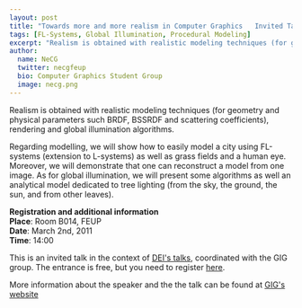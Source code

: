 ```yaml
---
layout: post
title: "Towards more and more realism in Computer Graphics   Invited Talk @ DEI by Kadi Bouatouch   FEUP, March 2nd, 14h"
tags: [FL-Systems, Global Illumination, Procedural Modeling]
excerpt: "Realism is obtained with realistic modeling techniques (for geometry and physical parameters such BRDF, BSSRDF and scattering coefficients), rendering and global illumination algorithms."
author:
  name: NeCG
  twitter: necgfeup
  bio: Computer Graphics Student Group
  image: necg.png
---
```

Realism is obtained with realistic modeling techniques (for geometry and physical parameters such BRDF, BSSRDF and scattering coefficients), rendering and global illumination algorithms.

Regarding modelling, we will show how to easily model a city using FL-systems (extension to L-systems) as well as grass fields and a human eye. Moreover, we will demonstrate that one can reconstruct a model from one image. As for global illumination, we will present some algorithms as well an analytical model dedicated to tree lighting (from the sky, the ground, the sun, and from other leaves).

**Registration and additional information**  
**Place**: Room B014, FEUP  
**Date**: March 2nd, 2011  
**Time**: 14:00  

This is an invited talk in the context of [DEI's talks](http://ihuru.fe.up.pt/palestrasDEI/doku.php), coordinated with the GIG group. The entrance is free, but you need to register [here](http://ihuru.fe.up.pt/palestrasDEI/doku.php?id=invitedtalks:kb2011).

More information about the speaker and the the talk can be found at [GIG's website](http://paginas.fe.up.pt/~gig/events/kadib2011)
